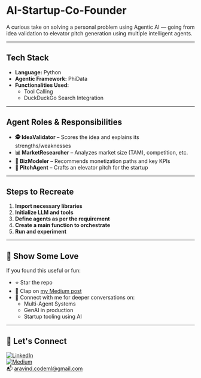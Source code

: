 # AI-Startup-Co-Founder
A curious take on solving a personal problem using Agentic AI — going from idea validation to elevator pitch generation using multiple intelligent agents.

---

## Tech Stack

- **Language:** Python  
- **Agentic Framework:** PhiData  
- **Functionalities Used:**  
  - Tool Calling  
  - DuckDuckGo Search Integration

---

## Agent Roles & Responsibilities

- **🕵️ IdeaValidator** – Scores the idea and explains its strengths/weaknesses  
- **📊 MarketResearcher** – Analyzes market size (TAM), competition, etc.  
- **💼 BizModeler** – Recommends monetization paths and key KPIs  
- **🎤 PitchAgent** – Crafts an elevator pitch for the startup  

---

## Steps to Recreate

1. **Import necessary libraries**  
2. **Initialize LLM and tools**  
3. **Define agents as per the requirement**  
4. **Create a main function to orchestrate**  
5. **Run and experiment**  

---

## 🙌 Show Some Love

If you found this useful or fun:

- ⭐ Star the repo  
- 👏 Clap on [my Medium post](https://medium.com/@aravind.ai)  
- 🤝 Connect with me for deeper conversations on:
  - Multi-Agent Systems  
  - GenAI in production  
  - Startup tooling using AI  

---

## 🔗 Let's Connect

[![LinkedIn](https://img.shields.io/badge/LinkedIn-0A66C2?style=for-the-badge&logo=linkedin&logoColor=white)](https://www.linkedin.com/in/aravind-naidu)  
[![Medium](https://img.shields.io/badge/Medium-12100E?style=for-the-badge&logo=medium&logoColor=white)](https://medium.com/@aravind.ai)  
📬 [aravind.codeml@gmail.com](mailto:aravind.codeml@gmail.com)
